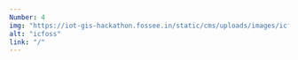 ```yaml
---
Number: 4
img: "https://iot-gis-hackathon.fossee.in/static/cms/uploads/images/icfoss-logo.png"
alt: "icfoss"
link: "/"
---
```

